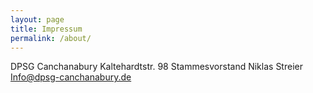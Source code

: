 ```yaml
---
layout: page
title: Impressum
permalink: /about/
---
```

DPSG Canchanabury
Kaltehardtstr. 98
Stammesvorstand Niklas Streier
Info@dpsg-canchanabury.de
